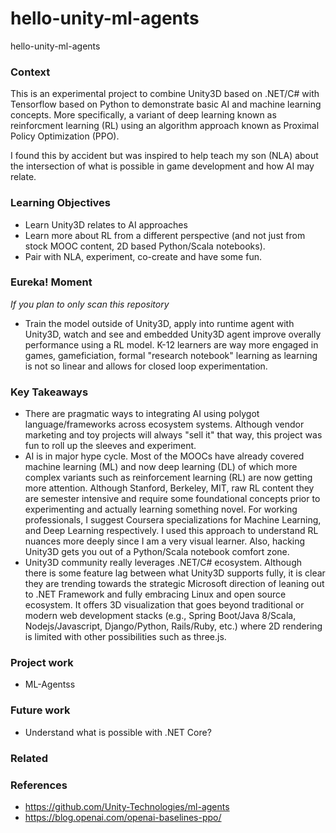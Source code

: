 # hello-unity-ml-agents
hello-unity-ml-agents

### Context
This is an experimental project to combine Unity3D based on .NET/C# with Tensorflow based on Python to demonstrate
basic AI and machine learning concepts.  More specifically, a variant of deep learning known as reinforcment learning (RL) using an algorithm approach known as Proximal Policy Optimization (PPO).

I found this by accident but was inspired to help teach my son (NLA) about the intersection of what is possible in game development and how AI may relate.

### Learning Objectives
- Learn Unity3D relates to AI approaches
- Learn more about RL from a different perspective (and not just from stock MOOC content, 2D based Python/Scala notebooks).
- Pair with NLA, experiment, co-create and have some fun.

### Eureka! Moment
*If you plan to only scan this repository*
- Train the model outside of Unity3D, apply into runtime agent with Unity3D, watch and see and embedded Unity3D agent improve overally performance using a RL model.  K-12 learners are way more engaged in games, gameficiation, formal "research notebook" learning as learning is not so linear and allows for closed loop experimentation.

### Key Takeaways
- There are pragmatic ways to integrating AI using polygot language/frameworks across ecosystem systems.  Although vendor marketing and toy projects will always "sell it" that way, this project was fun to roll up the sleeves and experiment.
- AI is in major hype cycle.  Most of the MOOCs have already covered machine learning (ML) and now deep learning (DL) of which more complex variants such as reinforcement learning (RL) are now getting more attention.  Although Stanford, Berkeley, MIT, raw RL content they are semester intensive and require some foundational concepts prior to experimenting and actually learning something novel.  For working professionals, I suggest Coursera specializations for Machine Learning, and Deep Learning respectively.  I used this approach to understand RL nuances more deeply since I am a very visual learner.  Also, hacking Unity3D gets you out of a Python/Scala notebook comfort zone.
- Unity3D community really leverages .NET/C# ecosystem.  Although there is some feature lag between what Unity3D supports fully, it is clear they are trending towards the strategic Microsoft direction of leaning out to .NET Framework and fully embracing Linux and open source ecosystem.  It offers 3D visualization that goes beyond traditional or modern web development stacks (e.g., Spring Boot/Java 8/Scala, Nodejs/Javascript, Django/Python, Rails/Ruby, etc.) where 2D rendering is limited with other possibilities such as three.js.

### Project work
- ML-Agentss

### Future work
- Understand what is possible with .NET Core?

### Related

### References
- https://github.com/Unity-Technologies/ml-agents
- https://blog.openai.com/openai-baselines-ppo/